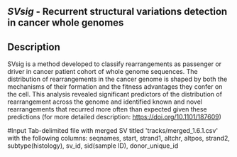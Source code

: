 ## *SVsig* - Recurrent structural variations detection in cancer whole genomes

Description
-----------
SVsig is a method developed to classify rearrangements as passenger or driver in cancer patient cohort of whole genome sequences. The distribution of rearrangements in the cancer genome is shaped by both the mechanisms of their formation and the fitness advantages they confer on the cell. This analysis revealed significant predictors of the distribution of rearrangement across the genome and identified known and novel rearrangements that recurred more often than expected given these predictions (for more detailed description: https://doi.org/10.1101/187609)

#Input
Tab-delimited file with merged SV titled 'tracks/merged_1.6.1.csv' with the following columns:
seqnames, start, strand1, altchr, altpos, strand2, subtype(histology), sv_id, sid(sample ID), donor_unique_id
